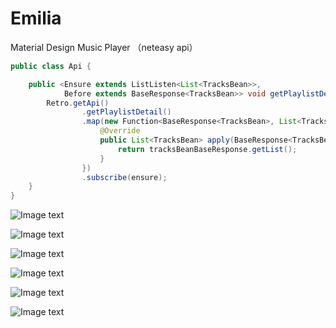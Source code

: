 # Emilia
Material Design Music Player （neteasy api）

```java
public class Api {

    public <Ensure extends ListListen<List<TracksBean>>,
            Before extends BaseResponse<TracksBean>> void getPlaylistDetail(Ensure ensure){
        Retro.getApi()
                .getPlaylistDetail()
                .map(new Function<BaseResponse<TracksBean>, List<TracksBean>>() {
                    @Override
                    public List<TracksBean> apply(BaseResponse<TracksBean> tracksBeanBaseResponse) throws Exception {
                        return tracksBeanBaseResponse.getList();
                    }
                })
                .subscribe(ensure);
    }
}
```

![Image text](https://raw.githubusercontent.com/CeuiLiSA/Emilia/master/app/snap/Screenshot_1553849039.png)

![Image text](https://raw.githubusercontent.com/CeuiLiSA/Emilia/master/app/snap/Screenshot_1553849082.png)

![Image text](https://raw.githubusercontent.com/CeuiLiSA/Emilia/master/app/snap/Screenshot_1553849087.png)

![Image text](https://raw.githubusercontent.com/CeuiLiSA/Emilia/master/app/snap/Screenshot_1553849102.png)

![Image text](https://raw.githubusercontent.com/CeuiLiSA/Emilia/master/app/snap/Screenshot_1553849122.png)

![Image text](https://raw.githubusercontent.com/CeuiLiSA/Emilia/master/app/snap/Screenshot_1553849141.png)
